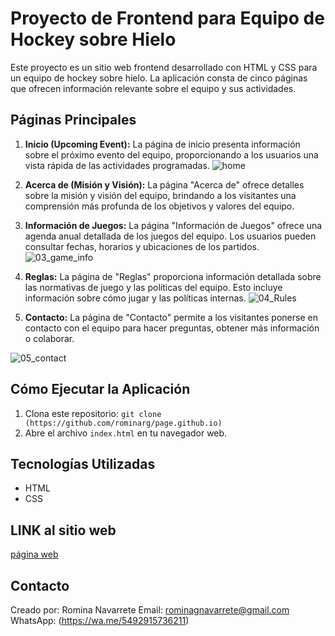 # Proyecto de Frontend para Equipo de Hockey sobre Hielo

Este proyecto es un sitio web frontend desarrollado con HTML y CSS para un equipo de hockey sobre hielo. La aplicación consta de cinco páginas que ofrecen información relevante sobre el equipo y sus actividades.

## Páginas Principales

1. **Inicio (Upcoming Event):**
    La página de inicio presenta información sobre el próximo evento del equipo, proporcionando a los usuarios una vista rápida de las actividades programadas.
   ![home](https://github.com/rominarg/page.github.io/assets/45200064/f5d7a04a-2790-49b9-bc9a-a2e7c78acf47)

2. **Acerca de (Misión y Visión):**
   La página "Acerca de" ofrece detalles sobre la misión y visión del equipo, brindando a los visitantes una comprensión más profunda de los objetivos y valores del equipo.

3. **Información de Juegos:**
   La página "Información de Juegos" ofrece una agenda anual detallada de los juegos del equipo. Los usuarios pueden consultar fechas, horarios y ubicaciones de los partidos.
![03_game_info](https://github.com/rominarg/page.github.io/assets/45200064/55f2bbc8-bb99-4978-8859-d2d656ea21af)

4. **Reglas:**
 La página de "Reglas" proporciona información detallada sobre las normativas de juego y las políticas del equipo. Esto incluye información sobre cómo jugar y las políticas internas.
![04_Rules](https://github.com/rominarg/page.github.io/assets/45200064/46ad7f0a-51f8-49ae-96b2-6f1a4b2648e1)

5. **Contacto:**
La página de "Contacto" permite a los visitantes ponerse en contacto con el equipo para hacer preguntas, obtener más información o colaborar.

![05_contact](https://github.com/rominarg/page.github.io/assets/45200064/8a2d3013-a7d6-4efa-a93c-02953a8bfb45)


## Cómo Ejecutar la Aplicación

1. Clona este repositorio: `git clone (https://github.com/rominarg/page.github.io)`
2. Abre el archivo `index.html` en tu navegador web.

## Tecnologías Utilizadas

- HTML
- CSS

## LINK al sitio web

[página web](https://rominarg.github.io/page.github.io/index.html)

## Contacto

Creado por: Romina Navarrete
Email: rominagnavarrete@gmail.com
WhatsApp: (https://wa.me/5492915736211)
